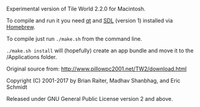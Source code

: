 Experimental version of Tile World 2.2.0 for Macintosh.

To compile and run it you need [qt](https://www.qt.io/) and [SDL](https://www.libsdl.org/) (version 1) installed via [Homebrew](https://brew.sh/).

To compile just run `./make.sh` from the command line.

`./make.sh install` will (hopefully) create an app bundle and move it to the /Applications folder.

Original source from: http://www.pillowpc2001.net/TW2/download.html

Copyright (C) 2001-2017 by Brian Raiter, Madhav Shanbhag, and Eric Schmidt

Released under GNU General Public License version 2 and above.